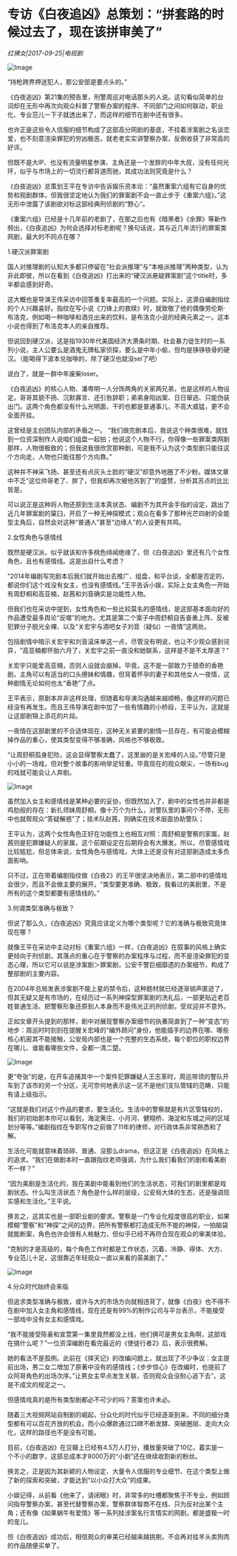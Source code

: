 # 专访《白夜追凶》总策划：“拼套路的时候过去了，现在该拼审美了”

*红拂女|2017-09-25|电视剧*

![Image](http://p9.pstatp.com/large/3c6c0003c03d97849ef4)

“持枪跨界押送犯人，那公安部是要点头的。”

《白夜追凶》第21集的预告里，刑警周巡对电话那头的人说。这句看似简单的台词却在无形中再次向观众科普了警察办案的程序、不同部门之间如何联动，职业化、专业范儿一下子就透出来了，而这样的细节在剧中还有很多。

也许正是这些令人信服的细节构成了这部高分网剧的基底，不挂着涉案剧之名谈恋爱，也不刻意渲染罪犯的穷凶极恶，就老老实实讲警察办案，反倒收获了非常高的好评。

但既不是大IP、也没有流量明星参演、主角还是一个发胖的中年大叔，没有任何光环，似乎与市场上的一切流行都背道而驰，其成功法则究竟是什么？

《白夜追凶》总策划王平在专访中告诉娱乐资本论：“虽然重案六组有它自身的优势和观剧群体，但我很坚定地认为我们的罪案剧不会一直止步于《重案六组》。”这无形中泄露了该剧欲对标这部经典刑侦剧的“野心”。

《重案六组》已经是十几年前的老剧了，在那之后也有《暗黑者》《余罪》等新作频出，《白夜追凶》为何会选择对标老剧呢？换句话说，其与近几年流行的罪案类网剧，最大的不同点在哪？

1.硬汉派罪案剧

国人对推理剧的认知大多都只停留在“社会派推理”与“本格派推理”两种类型，认为非此即彼，所以在看到《白夜追凶》打出来的“硬汉派悬疑罪案剧”这个title时，多半都会感到好奇。

这大概也是导演王伟采访中回答重复率最高的一个问题。实际上，这源自编剧指纹的个人兴趣喜好。指纹在写小说《刀锋上的救赎》时，就致敬了他的偶像劳伦斯·布洛克，例如喝一种咖啡和酒兑出来的饮料，是布洛克小说的经典元素之一。这本小说也得到了布洛克本人的亲自推荐。

但说回到硬汉派，这是指1930年代美国经济大萧条时期、社会暴力徒生时的一系列小说，主人公要么是酒鬼无牌私家侦探，要么是中年小偷，但均是铮铮铁骨的硬汉。（能喝得下波本兑咖啡的，除了硬汉也就没sei了吧）

说白了，就是一群中年废柴loser。

《白夜追凶》的核心人物、潘粤明一人分饰两角的关家两兄弟，也是这样的人物设定。哥哥其貌不扬、沉默寡言、还引咎辞职；弟弟身陷凶案、日日窜逃、只能伪装出门。这两个角色都没有什么光明面，干的也都是普通事儿，不高大威猛，更不会全面开挂。

这曾经是主创团队内部的矛盾之一。 “我们做完剧本后，我说这个种类很难，就找到一位资深制作人说咱们组盘一起拍；他说这个人物不行，你得像一些罪案类网剧那样，人物很极致的；但我说我很欣赏那种剧，可是我不认为这个类型剧只能往这个方向走，人物也只能往那个方向靠。”

这种并不神采飞扬、甚至还有点灰头土脸的“硬汉”却意外地圈了不少粉。媒体文章中不乏“这位帅哥老了、胖了，但我却再次被他苏到了”的盛赞，分析其苏点的比比皆是。

可以说正是这种将人物还原到生活本真状态、编剧不为其开金手指的设定，跳出了近几年罪案剧的窠臼，开启了一种无神探模式；观众在看多了那种光芒四射的全能型主角后，自然会对这种“普通人”甚至“边缘人”的人设更有共鸣。

2.女性角色与感情线

既然是硬汉派，似乎就该和许多桃色绯闻绝缘了，但《白夜追凶》里还有几个女性角色，且也有感情线。这是出自什么考虑？

“2014年编剧写完剧本后我们就开始出去推广、组盘，和平台谈，全都是否定的，都说你们这个戏没有女主，也没有感情线。”王平告诉小娱，实际上女主角色一开始有周舒桐和高亚楠，赵茜和刘音确实是功能性人物。

但我们也在采访中提到，女性角色和一些比较莫名的感情线，是这部基本面向好的作品遭受最多舆论“反噬”的地方。尤其是第二个案子中周舒桐自告奋勇上阵、反被犯罪分子脱光全裸、以及“关宏宇与酒吧女子刘音（疑似）一夜情”这两处。

包括剧情中暗示关宏宇和刘音滚床单这一点，尽管没有明说，也让不少观众感到诧异，“高亚楠都怀胎六月了，关宏宇之前一直没和她联系，这样是不是不太厚道？”

关宏宇只能爱高亚楠，否则人设就会崩掉。毕竟，这不是一部致力于猎奇的香艳剧，主角可以有适当的口头撩妹和情趣，但背着怀孕的妻子和其他女人一夜情，这种剧情无论如何也太“香艳”了点。

王平表示，原剧本并非这样处理，但随着和导演沟通越来越顺畅，像这样的问题已经没有再发生。而且王伟导演在剧中加了一些有情趣的小桥段，王平认为，这就是让这部剧锦上添花的片段。

一夜情在这部剧里的不合适体现在，这种无关紧要的剧情一旦存在，有可能会模糊掉作品的重心，使其类型变得不够准确，风格也不够极致。

“让周舒桐孤身犯险，这会显得警察太蠢了，这里崩的是关宏峰的人设。”尽管只是小小的一场戏，但对整个故事的影响举足轻重。毕竟现在的观众眼尖，一场有bug的戏就可能会让人弃剧。

![Image](http://p3.pstatp.com/large/3c6d00009e28c693e0c9)

虽然加入女主和感情线是某种必要的妥协，但既然加入了，剧中的女性也并非都是鸡肋般的存在：新扎师妹周舒桐，像十万个为什么，对警队里的事问个不停，无形中也就帮观众“答疑解惑”了；技术队赵茜，则确实在技术层面协助警队；

王平认为，这两个女性角色正好在功能性上也相互对照：周舒桐是警察的家属，赵茜则是犯罪嫌疑人的家属，这个前期设定在后期将会有大爆发。所以，尽管感情戏比较尴尬，但总体来说，女性角色与感情戏，大体上还是没有对这部剧造成太多负面影响。

只不过，正在带着编剧指纹做《白夜2》的王平很坚决地表示，第二部中的感情戏会很少，而且不会做主要的展开。“类型要更准确、极致，我看过的美剧里，不是所有的这个类型都要有感情线的。”

3.何谓类型准确与极致？

但说了那么久，《白夜追凶》究竟应该定义为哪个类型呢？它的准确与极致究竟体现在哪？

就像王平在采访中主动对标《重案六组》一样，《白夜追凶》在叙事的风格上确实更倾向于刑侦剧，其落点的重心在于警察的办案程序与过程，而不是渲染罪犯的变态心理，所以它可以说是涉案剧＞罪案剧，公安干警巨细靡遗的办案细节，构成了整部剧的主要内容。

在2004年总局发表涉案剧不能上星的禁令后，这种题材就已经逐渐销声匿迹了，但其无疑又是有市场的，在经历过一系列神探型罪案剧的洗礼后，一部更贴近老百姓普通生活、把警察形象还原到人本身而不是伟光正的刑侦剧，受欢迎并不意外。

正如文章开头提到的那样，剧中对展现警察办案细节的执著简直到了一种“变态”的地步：周巡时时刻刻在提醒关宏峰的“编外顾问”身份，他能插手的边界在哪、哪些核心机密其不能接触，公安局内部也是一个完整的生态系统，每个职位的职权边界在哪儿、谁能看哪些文件，全都一清二楚。

![Image](http://p3.pstatp.com/large/3c71000066f14edd9108)

更“夸张”的是，在开车追捕其中一个案件犯罪嫌疑人王志革时，周巡带领的警队开车到了该市的另一个分区，无可奈何地表示这一区不是他们支队管辖的范畴，只能有请上级指示。

“这就是我们对这个作品的要求，要生活化。生活中的警察就是有片区管辖权的，我们的初始剧本你可以看到，海淀黄庄、小月河、健翔桥、海淀和东城之间的区域划分等等。”编剧指纹在专职写作之前做了11年的律师，对行政体系非常熟悉和了解。

生活化可能就意味着琐碎、普通、没那么drama，但这正是《白夜追凶》在风格上的追求。“我们在做剧本时一直跟指纹老师强调，为什么我们看我们的剧和看美剧不一样？”

“因为美剧是生活化的，我在美剧中能看到他们的生活状态，可我们的剧里都是戏剧状态。什么叫生活状态？角色是什么样的层级，公安局大体的生态，还是强调现实感和生活化。”王平说。

换言之，这其实也是一部职业剧的要求。警察是一门专业化程度很高的职业，如果模糊“警察”和“神探”之间的边界，把所有警察都打造成无所不能的神探，一拍脑袋就能断案，角色也许会很有人格魅力，但似乎已经不再符合现在观众的审美体验。

“克制的才是高级的，每个角色工作时都是工作状态，沉着、冷静、得体、大方、专业范儿十足，这很靠近年轻观众一直以来看的英美剧了。”

![Image](http://p3.pstatp.com/large/3c6c0003bdb7ceb075ab)

4.分众时代始终会来临

但追求类型准确与极致，或许与大的市场方向就相违背了，就像《白夜》也不得不在剧中加入女主角和感情线，现在还是有99%的制作公司与平台表示，不能接受一部戏中没有女主和感情戏。

“我不能接受陈豪和宣萱第一集里竟然都没上线，他们俩可是男女主角啊，这部戏在搞什么呢？”一位资深编剧在看完最近的《使徒行者2》后，表示很费解。

她的看法不是孤例。此前在《择天记》的改编问题上，就出现了不少争议：女主提前出场，男二女二增加了原著中没有的感情线；《步步惊心》在改编时，也提前了众阿哥角色的出场次序。”让男女主早点发生关联，否则观众会没耐心追下去“，这是不成文的规定之一。

但感情戏真的是所有类型剧都必不可少的吗？答案也许未必。

随着三大视频网站自制剧的崛起，分众化的时代似乎已经逐渐到来。不同的细分类型都有可以百花齐放的机会。而小众爆款通过口碑不断发酵、突破圈层、走向大众化，这样的路径也不是没有可能。

目前，《白夜追凶》在豆瓣上已经有4.5万人打分，播放量突破了10亿，着实是一个不小的数字，这部总成本才8000万的“小剧”还在继续收割新的粉丝。

换言之，正是因为其新颖的人物设定、大量令人信服的专业细节、在这个类型上做了新的探索和突破，才能达到“以小众打大众”的成果。

小娱记得，从前看《他来了，请闭眼》时，非常多的吐槽都聚焦于不专业，例如顾问指导警察办案，甚至代替警察办案，警察群体智商不在线、只为反衬出某个主角；还有像《如果蜗牛有爱情》等一系列挂涉案名行言情实的网剧，都是盛极一时的宠儿。

但《白夜追凶》成功后，相信观众的审美已经越来越挑剔，不会再对挂羊头卖狗肉的作品随便买单了。

